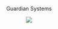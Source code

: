 <p style="text-align:center;">Guardian Systems</p>
<p style="text-align:center;">
<img src="https://img.shields.io/badge/Language-LuaU-yellow"/></a>
